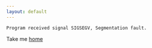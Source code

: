 ```yaml
---
layout: default
---
```


```
Program received signal SIGSEGV, Segmentation fault.
```

Take me [home](/index.html)
